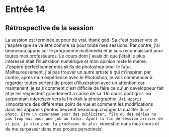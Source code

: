 # Entrée 14
## Rétrospective de la session

La session est terminée et pour de vrai, thank god. Sa c'est passer vite et j'espère que sa va être comme sa pour 
toute mes sessions. Par contre, j'ai beaucoup appris sur le programme multimédia et je suis reconnaissant pour toutes mes professeures. Le cours dont j'avais dit que j'était le plus intéressé était l'illustration numérique et mon opinion reste le même. J'espère perfectionner 
mes skills de photoshop pour le futur. Malheureusement, j'ai pas trouver un autre artiste à qui m'inspirer, par contre, après mon
expérience avec le Photoshop, je vais commencer à regarder toutes sortent de projet d'illustration avec un attention car maintenant, je sais 
comment c'est difficile de faire ce qu'un développeur fait et je les respectent grandement à cause de sa. Un cours dont qu`il m`a surpennant interesser vers la fin était la photographie. J`ai appris l`importance des différentes point de vue et comment les modifications dans les appareils photos peuvent beaucoup changer la  qualiter d`une photo. Être un cameraman pour des publiciter, film ou des séries ne pas trop mal pour une job au futur. Ayant la fin de session arriver de si peu, je vise pour la prochaine de plus m`investire dans mes cours et de me surpasser dans mes projets personnels!


